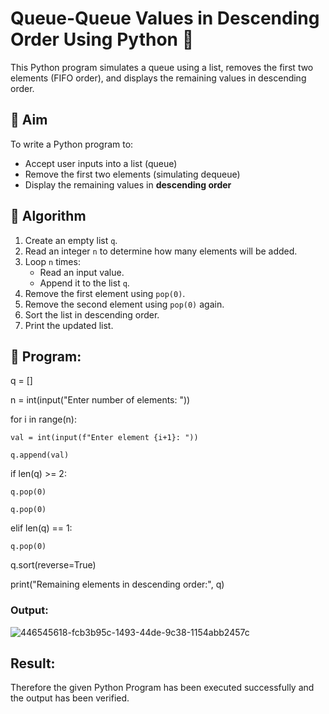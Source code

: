 # Queue-Queue Values in Descending Order Using Python 🧮

This Python program simulates a queue using a list, removes the first two elements (FIFO order), and displays the remaining values in descending order.

## 🎯 Aim

To write a Python program to:
- Accept user inputs into a list (queue)
- Remove the first two elements (simulating dequeue)
- Display the remaining values in **descending order**

## 🧠 Algorithm

1. Create an empty list `q`.
2. Read an integer `n` to determine how many elements will be added.
3. Loop `n` times:
   - Read an input value.
   - Append it to the list `q`.
4. Remove the first element using `pop(0)`.
5. Remove the second element using `pop(0)` again.
6. Sort the list in descending order.
7. Print the updated list.

## 🧪 Program: 

q = []

n = int(input("Enter number of elements: "))

for i in range(n):

    val = int(input(f"Enter element {i+1}: "))
    
    q.append(val)

if len(q) >= 2:

    q.pop(0)
    
    q.pop(0)
    
elif len(q) == 1:

    q.pop(0)

q.sort(reverse=True)

print("Remaining elements in descending order:", q)

### Output:

![446545618-fcb3b95c-1493-44de-9c38-1154abb2457c](https://github.com/user-attachments/assets/2a6ea200-7ff4-47f1-acde-4656536d1a64)


## Result:

Therefore the given Python Program has been executed successfully and the output has been verified.
